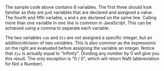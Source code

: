 The sample code above contains 6 variables. The first three should look familiar as they are just variables that are declared and assigned a value. The fourth and fifth variable, `a` and `b` are declared on the same line. Calling more than one variable in one line is common in JavaScript. This can be achieved using a comma to separate each variable. 

The two variables `sum` and `div` are not assigned a specific integer, but an addition/division of two variables. This is also common as the expressions on the right are evaluated before assigning the variable an integer. Notice that `div` is actually equal to "Infinity". Dividing any number by 0 will give you this result. The only exception is "0 / 0", which will return NaN (abbreviation for Not a Number).